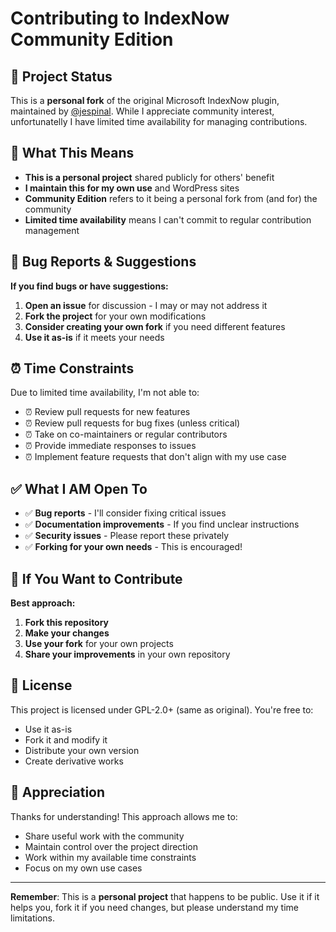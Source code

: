 # Contributing to IndexNow Community Edition

## 🤝 Project Status

This is a **personal fork** of the original Microsoft IndexNow plugin, maintained by [@jespinal](https://github.com/jespinal). While I appreciate community interest, unfortunatelly I have limited time availability for managing contributions.

## 🎯 What This Means

- **This is a personal project** shared publicly for others' benefit
- **I maintain this for my own use** and WordPress sites
- **Community Edition** refers to it being a personal fork from (and for) the community
- **Limited time availability** means I can't commit to regular contribution management

## 🐛 Bug Reports & Suggestions

**If you find bugs or have suggestions:**

1. **Open an issue** for discussion - I may or may not address it
2. **Fork the project** for your own modifications
3. **Consider creating your own fork** if you need different features
4. **Use it as-is** if it meets your needs

## ⏰ Time Constraints

Due to limited time availability, I'm not able to:
- ⏰ Review pull requests for new features
- ⏰ Review pull requests for bug fixes (unless critical)
- ⏰ Take on co-maintainers or regular contributors
- ⏰ Provide immediate responses to issues
- ⏰ Implement feature requests that don't align with my use case

## ✅ What I AM Open To

- ✅ **Bug reports** - I'll consider fixing critical issues
- ✅ **Documentation improvements** - If you find unclear instructions
- ✅ **Security issues** - Please report these privately
- ✅ **Forking for your own needs** - This is encouraged!

## 🔧 If You Want to Contribute

**Best approach:**
1. **Fork this repository**
2. **Make your changes**
3. **Use your fork** for your own projects
4. **Share your improvements** in your own repository

## 📝 License

This project is licensed under GPL-2.0+ (same as original). You're free to:
- Use it as-is
- Fork it and modify it
- Distribute your own version
- Create derivative works

## 🙏 Appreciation

Thanks for understanding! This approach allows me to:
- Share useful work with the community
- Maintain control over the project direction
- Work within my available time constraints
- Focus on my own use cases

---

**Remember**: This is a **personal project** that happens to be public. Use it if it helps you, fork it if you need changes, but please understand my time limitations.
